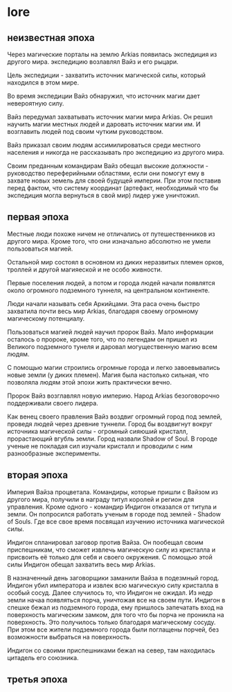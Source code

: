 # lore

## неизвестная эпоха

Через магические порталы на землю Arkias появилась экспедиция из другого мира. экспедицию возлавлял Вайз и его рыцари.

Цель экспедиции - захватить источник магической силы, который находился в этом мире.

Во время экспедиции Вайз обнаружил, что источник магии дает невероятную силу.

Вайз передумал захватывать источник магии мира Arkias. Он решил научить магии местных людей и даровать источник магии им. И возглавить людей под своим чутким руководством.

Вайз приказал своим людям ассимилироваться среди местного населения и никогда не рассказывать про экспедицию из другого мира.

Своим преданным командирам Вайз обещал высокие должности - руководство переферийными областями, если они помогут ему в захвате новых земель для своей будущей империи. При этом поставив перед фактом, что систему координат (артефакт, необходимый что бы экспедиция могла вернуться в свой мир) лидер уже уничтожил.

## первая эпоха

Местные люди похоже ничем не отличались от путешественников из другого мира. Кроме того, что они изначально абсолютно не умели пользоваться магией.

Остальной мир состоял в основном из диких неразвитых племен орков, троллей и другой магияеской и не особо живности.

Первые поселения людей, а потом и города людей начали появлятся около огромного подземного туннеля, на центральном континенте.

Люди начали называть себя Аркийцами. Эта раса очень быстро захватила почти весь мир Arkias, благодаря своему огромному магическому потенциалу.

Пользоваться магией людей научил пророк Вайз. Мало информации осталось о пророке, кроме того, что по легендам он пришел из Великого подземного тунеля и даровал могущественную магию всем людям.

 С помощью магии строились огромные города и легко завоевывались новые земли (у диких племен). Магия была настолько сильная, что позволяла людям этой эпохи жить практически вечно.

Пророк Вайз возглавлял новую империю. Народ Arkias безоговорочно поддерживали своего лидера.

Как венец своего правления Вайз воздвиг огромный город под землей, проведя людей через древние туннели. Город бы воздвигнут вокруг источника магической силы - огромный сияюший кристалл, прорастающий вгубль земли. Город назвали Shadow of Soul. В городе ученые не покладая сил изучали кристалл и проводили с ним разнообразные эксперименты.

## вторая эпоха

Империя Вайза процветала. Командиры, которые пришли с Вайзом из другого мира, получили в награду титул королей и регион для управления. Кроме одного - командир Индигон отказался от титула и земли. Он попросился работать ученым в городе под землей - Shadow of Souls. Где все свое время посвящал изучению источника магической силы.

Индигон спланировал заговор против Вайза. Он пообещал своим приспешникам, что сможет извлечь магическую силу из кристалла и присвоить её только для себя и своего окружения. С помощью этой силы Индигон обещал захватить весь мир Arkias.

В назначенный день заговорщики заманили Вайза в подезмный город. Индигон убил императора и извлек всю магическую силу кристалла в особый сосуд. Далее случилось то, что Индигон не ожидал. Из недр земли начаа появляться порча, уничтожая все на своем пути. Индигон в спешке бежал из подземного города, ему пришлось запечатать вход на поверхность магическим замком, для того что бы порча не проникла на поверхность. Это получилось только благодаря магическому сосуду. При этом все жители подземного города были поглащены порчей, без возможности выбраться на поверхность.

Индигон со своими приспешниками бежал на север, там находилась цитадель его союзника.




## третья эпоха